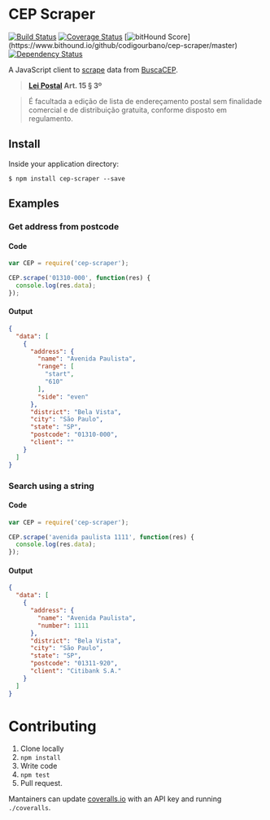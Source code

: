 # CEP Scraper

[![Build Status](https://travis-ci.org/codigourbano/cep-scraper.svg)](https://travis-ci.org/codigourbano/cep-scraper)
[![Coverage Status](https://coveralls.io/repos/codigourbano/cep-scraper/badge.svg)](https://coveralls.io/r/codigourbano/cep-scraper)
[![bitHound Score](https://www.bithound.io/github/codigourbano/cep-scraper/badges/score.svg?)](https://www.bithound.io/github/codigourbano/cep-scraper/master)
[![Dependency Status](https://david-dm.org/codigourbano/cep-scraper.svg "Dependencies Checked & Updated Regularly (Security is Important!)")](https://david-dm.org/codigourbano/cep-scraper)

A JavaScript client to [scrape](https://en.wikipedia.org/wiki/Web_scraping) data from [BuscaCEP](http://www.buscacep.correios.com.br/).

> **[Lei Postal](http://www.planalto.gov.br/ccivil_03/leis/L6538.htm) Art. 15 § 3º**

> É facultada a edição de lista de
> endereçamento postal sem finalidade
> comercial e de distribuição gratuita,
> conforme disposto em regulamento.

## Install

Inside your application directory:
```
$ npm install cep-scraper --save
```

## Examples

### Get address from postcode

#### Code

```javascript
var CEP = require('cep-scraper');

CEP.scrape('01310-000', function(res) {
  console.log(res.data);
});
```

#### Output

```json
{
  "data": [
    {
      "address": {
        "name": "Avenida Paulista",
        "range": [
          "start",
          "610"
        ],
        "side": "even"
      },
      "district": "Bela Vista",
      "city": "São Paulo",
      "state": "SP",
      "postcode": "01310-000",
      "client": ""
    }
  ]
}
```

### Search using a string

#### Code

```javascript
var CEP = require('cep-scraper');

CEP.scrape('avenida paulista 1111', function(res) {
  console.log(res.data);
});
```

#### Output

```json
{
  "data": [
    {
      "address": {
        "name": "Avenida Paulista",
        "number": 1111
      },
      "district": "Bela Vista",
      "city": "São Paulo",
      "state": "SP",
      "postcode": "01311-920",
      "client": "Citibank S.A."
    }
  ]
}
```

# Contributing

1. Clone locally
1. `npm install`
1. Write code
1. `npm test`
1. Pull request.

Mantainers can update [coveralls.io](https://coveralls.io/github/codigourbano/cep-scraper) with an API key and running `./coveralls`. 
